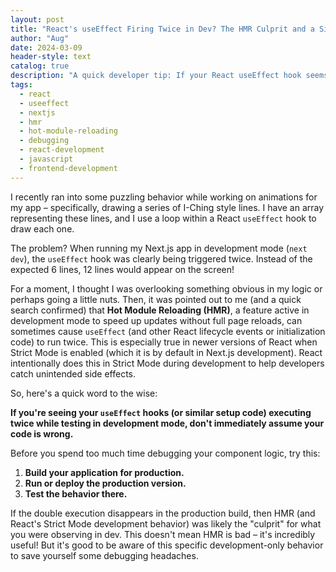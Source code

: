```yaml
---
layout: post
title: "React's useEffect Firing Twice in Dev? The HMR Culprit and a Simple Check"
author: "Aug"
date: 2024-03-09
header-style: text
catalog: true
description: "A quick developer tip: If your React useEffect hook seems to run twice in Next.js development mode, Hot Module Reloading (HMR) might be the reason. Here's why and how to verify."
tags:
  - react
  - useeffect
  - nextjs
  - hmr
  - hot-module-reloading
  - debugging
  - react-development
  - javascript
  - frontend-development
---
```


I recently ran into some puzzling behavior while working on animations for my app – specifically, drawing a series of I-Ching style lines. I have an array representing these lines, and I use a loop within a React `useEffect` hook to draw each one.

The problem? When running my Next.js app in development mode (`next dev`), the `useEffect` hook was clearly being triggered twice. Instead of the expected 6 lines, 12 lines would appear on the screen!

For a moment, I thought I was overlooking something obvious in my logic or perhaps going a little nuts. Then, it was pointed out to me (and a quick search confirmed) that **Hot Module Reloading (HMR)**, a feature active in development mode to speed up updates without full page reloads, can sometimes cause `useEffect` (and other React lifecycle events or initialization code) to run twice. This is especially true in newer versions of React when Strict Mode is enabled (which it is by default in Next.js development). React intentionally does this in Strict Mode during development to help developers catch unintended side effects.

So, here's a quick word to the wise:

**If you're seeing your `useEffect` hooks (or similar setup code) executing twice while testing in development mode, don't immediately assume your code is wrong.**

Before you spend too much time debugging your component logic, try this:

1.  **Build your application for production.**
2.  **Run or deploy the production version.**
3.  **Test the behavior there.**

If the double execution disappears in the production build, then HMR (and React's Strict Mode development behavior) was likely the "culprit" for what you were observing in dev. This doesn't mean HMR is bad – it's incredibly useful! But it's good to be aware of this specific development-only behavior to save yourself some debugging headaches.
